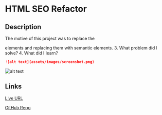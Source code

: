 # HTML SEO Refactor

## Description




The motive of this project was to replace the <div> elements and replacing them with semantic elements.
3. What problem did I solve?
4. What did I learn?

```md
![alt text](assets/images/screenshot.png)
```

![alt text](assets/images/screenshot.png)

## Links

[Live URL](https://github.com/meg-an321/html-seo-refactor)

[GitHub Repo](https://meg-an321.github.io/html-seo-refactor/)

